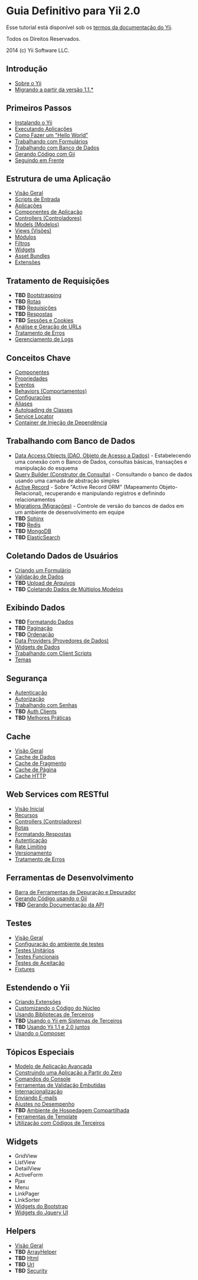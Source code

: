 Guia Definitivo para Yii 2.0
============================

Esse tutorial está disponível sob os [termos da documentação do Yii](http://www.yiiframework.com/doc/terms/).


Todos os Direitos Reservados.

2014 (c) Yii Software LLC.


Introdução
----------

* [Sobre o Yii](intro-yii.md)
* [Migrando a partir da versão 1.1.*](intro-upgrade-from-v1.md)


Primeiros Passos
----------------

* [Instalando o Yii](start-installation.md)
* [Executando Aplicações](start-workflow.md)
* [Como Fazer um "Hello World"](start-hello.md)
* [Trabalhando com Formulários](start-forms.md)
* [Trabalhando com Banco de Dados](start-databases.md)
* [Gerando Código com Gii](start-gii.md)
* [Seguindo em Frente](start-looking-ahead.md)


Estrutura de uma Aplicação
--------------------------

* [Visão Geral](structure-overview.md)
* [Scripts de Entrada](structure-entry-scripts.md)
* [Aplicações](structure-applications.md)
* [Componentes de Aplicação](structure-application-components.md)
* [Controllers (Controladores)](structure-controllers.md)
* [Models (Modelos)](structure-models.md)
* [Views (Visões)](structure-views.md)
* [Módulos](structure-modules.md)
* [Filtros](structure-filters.md)
* [Widgets](structure-widgets.md)
* [Asset Bundles](structure-assets.md)
* [Extensões](structure-extensions.md)


Tratamento de Requisições
-------------------------

* **TBD** [Bootstrapping](runtime-bootstrapping.md)
* **TBD** [Rotas](runtime-routing.md)
* **TBD** [Requisições](runtime-requests.md)
* **TBD** [Respostas](runtime-responses.md)
* **TBD** [Sessões e Cookies](runtime-sessions-cookies.md)
* [Análise e Geração de URLs](runtime-url-handling.md)
* [Tratamento de Erros](runtime-handling-errors.md)
* [Gerenciamento de Logs](runtime-logging.md)


Conceitos Chave
---------------

* [Componentes](concept-components.md)
* [Propriedades](concept-properties.md)
* [Eventos](concept-events.md)
* [Behaviors (Comportamentos)](concept-behaviors.md)
* [Configurações](concept-configurations.md)
* [Aliases](concept-aliases.md)
* [Autoloading de Classes](concept-autoloading.md)
* [Service Locator](concept-service-locator.md)
* [Container de Injeção de Dependência](concept-di-container.md)


Trabalhando com Banco de Dados
------------------------------

* [Data Access Objects (DAO, Objeto de Acesso a Dados)](db-dao.md) - Estabelecendo uma conexão com o Banco de Dados, consultas básicas, transações e manipulação do esquema
* [Query Builder (Construtor de Consulta)](db-query-builder.md) - Consultando o banco de dados usando uma camada de abstração simples
* [Active Record](db-active-record.md) - Sobre "Active Record ORM" (Mapeamento Objeto-Relacional), recuperando e manipulando registros e definindo relacionamentos
* [Migrations (Migrações)](db-migrations.md) - Controle de versão do bancos de dados em um ambiente de desenvolvimento em equipe
* **TBD** [Sphinx](db-sphinx.md)
* **TBD** [Redis](db-redis.md)
* **TBD** [MongoDB](db-mongodb.md)
* **TBD** [ElasticSearch](db-elastic-search.md)


Coletando Dados de Usuários
---------------------------

* [Criando um Formulário](input-forms.md)
* [Validação de Dados](input-validation.md)
* **TBD** [Upload de Arquivos](input-file-upload.md)
* **TBD** [Coletando Dados de Múltiplos Modelos](input-multiple-models.md)


Exibindo Dados
---------------

* **TBD** [Formatando Dados](output-formatting.md)
* **TBD** [Paginação](output-pagination.md)
* **TBD** [Ordenação](output-sorting.md)
* [Data Providers (Provedores de Dados)](output-data-providers.md)
* [Widgets de Dados](output-data-widgets.md)
* [Trabalhando com Client Scripts](output-client-scripts.md)
* [Temas](output-theming.md)


Segurança
--------

* [Autenticação](security-authentication.md)
* [Autorização](security-authorization.md)
* [Trabalhando com Senhas](security-passwords.md)
* **TBD** [Auth Clients](security-auth-clients.md)
* **TBD** [Melhores Práticas](security-best-practices.md)


Cache
-------

* [Visão Geral](caching-overview.md)
* [Cache de Dados](caching-data.md)
* [Cache de Fragmento](caching-fragment.md)
* [Cache de Página](caching-page.md)
* [Cache HTTP](caching-http.md)


Web Services com RESTful 
------------------------

* [Visão Inicial](rest-quick-start.md)
* [Recursos](rest-resources.md)
* [Controllers (Controladores)](rest-controllers.md)
* [Rotas](rest-routing.md)
* [Formatando Respostas](rest-response-formatting.md)
* [Autenticação](rest-authentication.md)
* [Rate Limiting](rest-rate-limiting.md)
* [Versionamento](rest-versioning.md)
* [Tratamento de Erros](rest-error-handling.md)


Ferramentas de Desenvolvimento
------------------------------

* [Barra de Ferramentas de Depuração e Depurador](tool-debugger.md)
* [Gerando Código usando o Gii](tool-gii.md)
* **TBD** [Gerando Documentação da API](tool-api-doc.md)


Testes
------

* [Visão Geral](test-overview.md)
* [Configuração do ambiente de testes](test-endvironment-setup.md)
* [Testes Unitários](test-unit.md)
* [Testes Funcionais](test-functional.md)
* [Testes de Aceitação](test-acceptance.md)
* [Fixtures](test-fixtures.md)


Estendendo o Yii
----------------

* [Criando Extensões](extend-creating-extensions.md)
* [Customizando o Código do Núcleo](extend-customizing-core.md)
* [Usando Bibliotecas de Terceiros](extend-using-libs.md)
* **TBD** [Usando o Yii em Sistemas de Terceiros](extend-embedding-in-others.md)
* **TBD** [Usando Yii 1.1 e 2.0 juntos](extend-using-v1-v2.md)
* [Usando o Composer](extend-using-composer.md)


Tópicos Especiais
-----------------

* [Modelo de Aplicação Avançada](tutorial-advanced-app.md)
* [Construindo uma Aplicação a Partir do Zero](tutorial-start-from-scratch.md)
* [Comandos do Console](tutorial-console.md)
* [Ferramentas de Validação Embutidas](tutorial-core-validators.md)
* [Internacionalização](tutorial-i18n.md)
* [Enviando E-mails](tutorial-mailing.md)
* [Ajustes no Desempenho](tutorial-performance-tuning.md)
* **TBD** [Ambiente de Hospedagem Compartilhada](tutorial-shared-hosting.md)
* [Ferramentas de Template](tutorial-template-engines.md)
* [Utilização com Códigos de Terceiros](tutorial-yii-integration.md)


Widgets
-------

* GridView
* ListView
* DetailView
* ActiveForm
* Pjax
* Menu
* LinkPager
* LinkSorter
* [Widgets do Bootstrap](bootstrap-widgets.md)
* [Widgets do Jquery UI](jui-widgets.md)


Helpers
-------

* [Visão Geral](helper-overview.md)
* **TBD** [ArrayHelper](helper-array.md)
* **TBD** [Html](helper-html.md)
* **TBD** [Url](helper-url.md)
* **TBD** [Security](helper-security.md)
